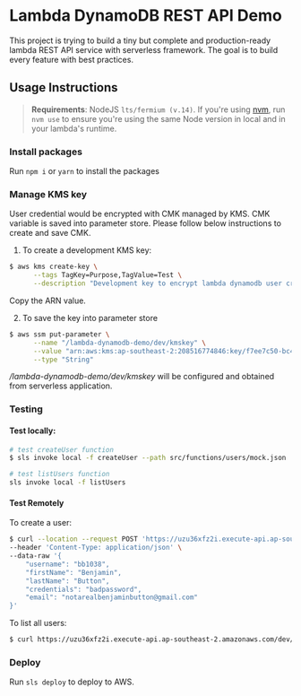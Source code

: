 # Lambda DynamoDB REST API Demo

This project is trying to build a tiny but complete and production-ready lambda REST API service with serverless framework. The goal is to build every feature with best practices.

## Usage Instructions

> **Requirements**: NodeJS `lts/fermium (v.14)`. If you're using [nvm](https://github.com/nvm-sh/nvm), run `nvm use` to ensure you're using the same Node version in local and in your lambda's runtime.

### Install packages

Run `npm i` or `yarn` to install the packages

### Manage KMS key

User credential would be encrypted with CMK managed by KMS. CMK variable is saved into parameter store. Please follow below instructions to create and save CMK.

1. To create a development KMS key:

```bash
$ aws kms create-key \
      --tags TagKey=Purpose,TagValue=Test \
      --description "Development key to encrypt lambda dynamodb user credentials"
```

Copy the ARN value.

2. To save the key into parameter store

```bash
$ aws ssm put-parameter \
      --name "/lambda-dynamodb-demo/dev/kmskey" \
      --value "arn:aws:kms:ap-southeast-2:208516774846:key/f7ee7c50-bc49-4c04-a0b9-fe9a217d84a1" \
      --type "String"
```

*/lambda-dynamodb-demo/dev/kmskey* will be configured and obtained from serverless application.

### Testing

#### Test locally:

```bash
# test createUser function
$ sls invoke local -f createUser --path src/functions/users/mock.json

# test listUsers function
sls invoke local -f listUsers
```

#### Test Remotely

To create a user:

```bash
$ curl --location --request POST 'https://uzu36xfz2i.execute-api.ap-southeast-2.amazonaws.com/dev/users' \
--header 'Content-Type: application/json' \
--data-raw '{
    "username": "bb1038",
    "firstName": "Benjamin",
    "lastName": "Button",
    "credentials": "badpassword",
    "email": "notarealbenjaminbutton@gmail.com"
}'

```

To list all users:

```bash
$ curl https://uzu36xfz2i.execute-api.ap-southeast-2.amazonaws.com/dev/users
```

### Deploy

Run `sls deploy` to deploy to AWS.